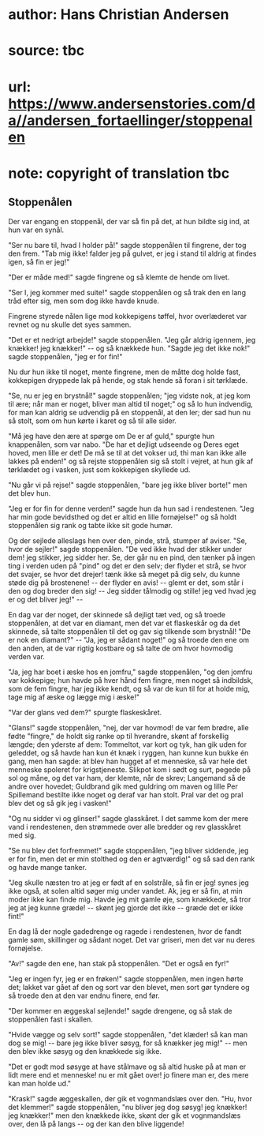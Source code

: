 # author: Hans Christian Andersen
# source: tbc
# url: https://www.andersenstories.com/da//andersen_fortaellinger/stoppenalen
# note: copyright of translation tbc

## Stoppenålen 

Der var engang en stoppenål, der var så fin på det, at hun bildte sig
ind, at hun var en synål.

"Ser nu bare til, hvad I holder på!" sagde stoppenålen til fingrene,
der tog den frem. "Tab mig ikke! falder jeg på gulvet, er jeg i stand
til aldrig at findes igen, så fin er jeg!"

"Der er måde med!" sagde fingrene og så klemte de hende om livet.

"Ser I, jeg kommer med suite!" sagde stoppenålen og så trak den en
lang tråd efter sig, men som dog ikke havde knude.

Fingrene styrede nålen lige mod kokkepigens tøffel, hvor overlæderet var
revnet og nu skulle det syes sammen.

"Det er et nedrigt arbejde!" sagde stoppenålen. "Jeg går aldrig
igennem, jeg knækker! jeg knækker!" -- og så knækkede hun. "Sagde jeg
det ikke nok!" sagde stoppenålen, "jeg er for fin!"

Nu dur hun ikke til noget, mente fingrene, men de måtte dog holde fast,
kokkepigen dryppede lak på hende, og stak hende så foran i sit tørklæde.

"Se, nu er jeg en brystnål!" sagde stoppenålen; "jeg vidste nok, at
jeg kom til ære; når man er noget, bliver man altid til noget;" og så
lo hun indvendig, for man kan aldrig se udvendig på en stoppenål, at den
ler; der sad hun nu så stolt, som om hun kørte i karet og så til alle
sider.

"Må jeg have den ære at spørge om De er af guld," spurgte hun
knappenålen, som var nabo. "De har et dejligt udseende og Deres eget
hoved, men lille er det! De må se til at det vokser ud, thi man kan ikke
alle lakkes på enden!" og så rejste stoppenålen sig så stolt i vejret,
at hun gik af tørklædet og i vasken, just som kokkepigen skyllede ud.

"Nu går vi på rejse!" sagde stoppenålen, "bare jeg ikke bliver
borte!" men det blev hun.

"Jeg er for fin for denne verden!" sagde hun da hun sad i rendestenen.
"Jeg har min gode bevidsthed og det er altid en lille fornøjelse!" og
så holdt stoppenålen sig rank og tabte ikke sit gode humør.

Og der sejlede alleslags hen over den, pinde, strå, stumper af aviser.
"Se, hvor de sejler!" sagde stoppenålen. "De ved ikke hvad der
stikker under dem! jeg stikker, jeg sidder her. Se, der går nu en pind,
den tænker på ingen ting i verden uden på "pind" og det er den selv;
der flyder et strå, se hvor det svajer, se hvor det drejer! tænk ikke så
meget på dig selv, du kunne støde dig på brostenene! -- der flyder en
avis! -- glemt er det, som står i den og dog breder den sig! -- Jeg
sidder tålmodig og stille! jeg ved hvad jeg er og det bliver jeg!" --

En dag var der noget, der skinnede så dejligt tæt ved, og så troede
stoppenålen, at det var en diamant, men det var et flaskeskår og da det
skinnede, så talte stoppenålen til det og gav sig tilkende som brystnål!
"De er nok en diamant?" -- "Ja, jeg er sådant noget!" og så troede
den ene om den anden, at de var rigtig kostbare og så talte de om hvor
hovmodig verden var.

"Ja, jeg har boet i æske hos en jomfru," sagde stoppenålen, "og den
jomfru var kokkepige; hun havde på hver hånd fem fingre, men noget så
indbildsk, som de fem fingre, har jeg ikke kendt, og så var de kun til
for at holde mig, tage mig af æske og lægge mig i æske!"

"Var der glans ved dem?" spurgte flaskeskåret.

"Glans!" sagde stoppenålen, "nej, der var hovmod! de var fem brødre,
alle fødte "fingre," de holdt sig ranke op til hverandre, skønt af
forskellig længde; den yderste af dem: Tommeltot, var kort og tyk, han
gik uden for geleddet, og så havde han kun ét knæk i ryggen, han kunne
kun bukke én gang, men han sagde: at blev han hugget af et menneske, så
var hele det menneske spoleret for krigstjeneste. Slikpot kom i sødt og
surt, pegede på sol og måne, og det var ham, der klemte, når de skrev;
Langemand så de andre over hovedet; Guldbrand gik med guldring om maven
og lille Per Spillemand bestilte ikke noget og deraf var han stolt. Pral
var det og pral blev det og så gik jeg i vasken!"

"Og nu sidder vi og glinser!" sagde glasskåret. I det samme kom der
mere vand i rendestenen, den strømmede over alle bredder og rev
glasskåret med sig.

"Se nu blev det forfremmet!" sagde stoppenålen, "jeg bliver siddende,
jeg er for fin, men det er min stolthed og den er agtværdig!" og så sad
den rank og havde mange tanker.

"Jeg skulle næsten tro at jeg er født af en solstråle, så fin er jeg!
synes jeg ikke også, at solen altid søger mig under vandet. Ak, jeg er
så fin, at min moder ikke kan finde mig. Havde jeg mit gamle øje, som
knækkede, så tror jeg at jeg kunne græde! -- skønt jeg gjorde det ikke
-- græde det er ikke fint!"

En dag lå der nogle gadedrenge og ragede i rendestenen, hvor de fandt
gamle søm, skillinger og sådant noget. Det var griseri, men det var nu
deres fornøjelse.

"Av!" sagde den ene, han stak på stoppenålen. "Det er også en fyr!"

"Jeg er ingen fyr, jeg er en frøken!" sagde stoppenålen, men ingen
hørte det; lakket var gået af den og sort var den blevet, men sort gør
tyndere og så troede den at den var endnu finere, end før.

"Der kommer en æggeskal sejlende!" sagde drengene, og så stak de
stoppenålen fast i skallen.

"Hvide vægge og selv sort!" sagde stoppenålen, "det klæder! så kan
man dog se mig! -- bare jeg ikke bliver søsyg, for så knækker jeg mig!"
-- men den blev ikke søsyg og den knækkede sig ikke.

"Det er godt mod søsyge at have stålmave og så altid huske på at man er
lidt mere end et menneske! nu er mit gået over! jo finere man er, des
mere kan man holde ud."

"Krask!" sagde æggeskallen, der gik et vognmandslæs over den. "Hu,
hvor det klemmer!" sagde stoppenålen, "nu bliver jeg dog søsyg! jeg
knækker! jeg knækker!" men den knækkede ikke, skønt der gik et
vognmandslæs over, den lå på langs -- og der kan den blive liggende!
